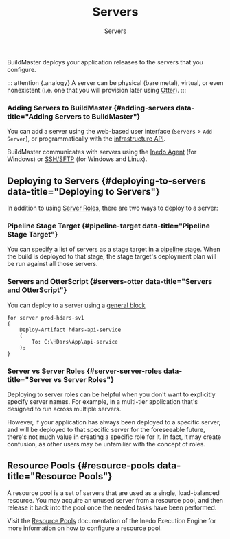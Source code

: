 ﻿---
title: Servers
subtitle: Servers
sequence: 10
keywords: buildmaster, servers, infrastructure, environments
show-headings-in-nav: true
---
BuildMaster deploys your application releases to the servers that you configure.

::: attention {.analogy}
A server can be physical (bare metal), virtual, or even nonexistent (i.e. one that you will provision later using [Otter](/otter)).
:::

### Adding Servers to BuildMaster {#adding-servers data-title="Adding Servers to BuildMaster"}

You can add a server using the web-based user interface (`Servers` > `Add Server`), or programmatically with the [infrastructure API](/docs/buildmaster/reference/api/infrastructure).

BuildMaster communicates with servers using the [Inedo Agent](/docs/inedoagent/overview) (for Windows) or [SSH/SFTP](https://www.ssh.com/ssh/sftp) (for Windows and Linux).

## Deploying to Servers {#deploying-to-servers data-title="Deploying to Servers"}

In addition to using [Server Roles](server-roles), there are two ways to deploy to a server:

### Pipeline Stage Target {#pipeline-target data-title="Pipeline Stage Target"}

You can specify a list of servers as a stage target in a [pipeline stage](/docs/buildmaster/verification/pipelines#pipeline-stages). When the build is deployed to that stage, the stage target's deployment plan will be run against all those servers.

### Servers and OtterScript {#servers-otter data-title="Servers and OtterScript"}

You can deploy to a server using a [general block](/docs/executionengine/otterscript/statements-and-blocks/general-blocks)

```
for server prod-hdars-sv1
{
    Deploy-Artifact hdars-api-service
    (
        To: C:\HDars\App\api-service
    );
}
```

### Server vs Server Roles {#server-server-roles data-title="Server vs Server Roles"}

Deploying to server roles can be helpful when you don't want to explicitly specify server names. For example, in a multi-tier application that's designed to run across multiple servers.

However, if your application has always been deployed to a specific server, and will be deployed to that specific server for the foreseeable future, there's not much value in creating a specific role for it. In fact, it may create confusion, as other users may be unfamiliar with the concept of roles.

## Resource Pools {#resource-pools data-title="Resource Pools"}

A resource pool is a set of servers that are used as a single, load-balanced resource. You may acquire an unused server from a resource pool, and then release it back into the pool once the needed tasks have been performed.

Visit the [Resource Pools](/docs/executionengine/components/resource-pools) documentation of the Inedo Execution Engine for more information on how to configure a resource pool.
